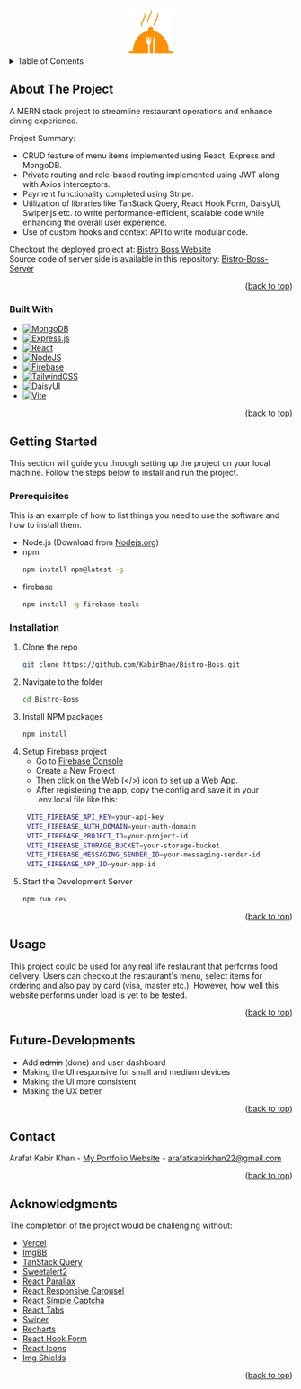 <!-- Improved compatibility of back to top link: See: https://github.com/othneildrew/Best-README-Template/pull/73 -->
<a id="readme-top"></a>

<!-- PROJECT LOGO -->
<br />
<div align="center">
  <a href="https://github.com/KabirBhae/Bistro-Boss/tree/main">
    <img src="public/logo.png" alt="Logo" width="80" height="80">
  </a>
</div>

<!-- TABLE OF CONTENTS -->
<details>
  <summary>Table of Contents</summary>
  <ol>
    <li>
      <a href="#about-the-project">About The Project</a>
      <ul>
        <li><a href="#built-with">Built With</a></li>
      </ul>
    </li>
    <li>
      <a href="#getting-started">Getting Started</a>
      <ul>
        <li><a href="#prerequisites">Prerequisites</a></li>
        <li><a href="#installation">Installation</a></li>
      </ul>
    </li>
    <li><a href="#usage">Usage</a></li>
    <li><a href="#Future-Developments">Future Developments</a></li>
    <li><a href="#contact">Contact</a></li>

  </ol>
</details>



<!-- ABOUT THE PROJECT -->
## About The Project

A MERN stack project to streamline restaurant operations and enhance dining experience.

Project Summary:
* CRUD feature of menu items implemented using React, Express and MongoDB.
* Private routing and role-based routing implemented using JWT along with Axios interceptors.
* Payment functionality completed using Stripe.
* Utilization of libraries like TanStack Query, React Hook Form, DaisyUI, Swiper.js etc. to write performance-efficient, scalable code while enhancing the overall user experience.
* Use of custom hooks and context API to write modular code.

Checkout the deployed project at: [Bistro Boss Website](https://bistro-boss-bf579.web.app)  
Source code of server side is available in this repository: [Bistro-Boss-Server](https://github.com/KabirBhae/Bistro-Boss-Server)
<p align="right">(<a href="#readme-top">back to top</a>)</p>



### Built With


* [![MongoDB][MongoDB]][Mongodb-url]
* [![Express.js][Express]][Express-url]
* [![React][React.js]][React-url]
* [![NodeJS][Node]][Node-url]
* [![Firebase][Firebase]][Firebase-url]
* [![TailwindCSS][TailwindCSS]][TailwindCSS-url]
* [![DaisyUI][DaisyUI]][DaisyUI-url]
* [![Vite][Vite]][Vite-url]

<p align="right">(<a href="#readme-top">back to top</a>)</p>



<!-- GETTING STARTED -->
## Getting Started

This section will guide you through setting up the project on your local machine. Follow the steps below to install and run the project.

### Prerequisites

This is an example of how to list things you need to use the software and how to install them.
* Node.js (Download from [Nodejs.org][Node-url])
* npm
  ```sh
  npm install npm@latest -g
  ```
* firebase
  ```sh
  npm install -g firebase-tools
  ```

### Installation

1. Clone the repo
   ```sh
   git clone https://github.com/KabirBhae/Bistro-Boss.git
   ```
2. Navigate to the folder
    ```sh
   cd Bistro-Boss
   ```
3. Install NPM packages
   ```sh
   npm install
   ```
4. Setup Firebase project
   * Go to [Firebase Console][firebase-console-url]
   * Create a New Project
   * Then click on the Web (</>) icon to set up a Web App.
   * After registering the app, copy the config and save it in your .env.local file like this:
   ```sh
    VITE_FIREBASE_API_KEY=your-api-key
    VITE_FIREBASE_AUTH_DOMAIN=your-auth-domain
    VITE_FIREBASE_PROJECT_ID=your-project-id
    VITE_FIREBASE_STORAGE_BUCKET=your-storage-bucket
    VITE_FIREBASE_MESSAGING_SENDER_ID=your-messaging-sender-id
    VITE_FIREBASE_APP_ID=your-app-id
   ```
5. Start the Development Server
   ```sh
   npm run dev
   ```

<p align="right">(<a href="#readme-top">back to top</a>)</p>



<!-- USAGE EXAMPLES -->
## Usage
This project could be used for any real life restaurant that performs food delivery. Users can checkout the restaurant's menu, select items for ordering and also pay by card (visa, master etc.). However, how well this website performs under load is yet to be tested.

<p align="right">(<a href="#readme-top">back to top</a>)</p>



<!-- Future Developments -->
## Future-Developments

- Add <s>admin</s> (done) and user dashboard
- Making the UI responsive for small and medium devices
- Making the UI more consistent
- Making the UX better

<p align="right">(<a href="#readme-top">back to top</a>)</p>



<!-- CONTACT -->
## Contact

Arafat Kabir Khan - [My Portfolio Website](https://arafats-portfolio.webflow.io/) - arafatkabirkhan22@gmail.com

<p align="right">(<a href="#readme-top">back to top</a>)</p>



<!-- ACKNOWLEDGMENTS -->
## Acknowledgments

The completion of the project would be challenging without:

* [Vercel](https://vercel.com/docs)
* [ImgBB](https://imgbb.com/)
* [TanStack Query](https://tanstack.com/query/latest)
* [Sweetalert2](https://sweetalert2.github.ioa)
* [React Parallax](https://github.com/rrutsche/react-parallax)
* [React Responsive Carousel](https://react-responsive-carousel.js.org/)
* [React Simple Captcha](https://github.com/masroorejaz/react-simple-captcha)
* [React Tabs](https://github.com/reactjs/react-tabs)
* [Swiper](https://swiperjs.com/)
* [Recharts](https://github.com/recharts/recharts)
* [React Hook Form](https://react-hook-form.com)
* [React Icons](https://react-icons.github.io/react-icons)
* [Img Shields](https://shields.io)

<p align="right">(<a href="#readme-top">back to top</a>)</p>



<!-- MARKDOWN LINKS & IMAGES -->
<!-- https://www.markdownguide.org/basic-syntax/#reference-style-links -->
[contributors-shield]: https://img.shields.io/github/contributors/othneildrew/Best-README-Template.svg?style=for-the-badge
[contributors-url]: https://github.com/othneildrew/Best-README-Template/graphs/contributors
[DaisyUI]: https://img.shields.io/badge/DaisyUI-5A0EF8?logo=daisyui&logoColor=fff
[DaisyUI-url]: https://daisyui.com
[Express]: https://img.shields.io/badge/Express.js-%23404d59.svg?logo=express&logoColor=%2361DAFB
[Express-url]: https://expressjs.com/
[Firebase]: https://img.shields.io/badge/Firebase-039BE5?logo=Firebase&logoColor=white
[Firebase-url]: https://firebase.google.com/
[firebase-console-url]: https://console.firebase.google.com/
[forks-shield]: https://img.shields.io/github/forks/othneildrew/Best-README-Template.svg?style=for-the-badge
[forks-url]: https://github.com/othneildrew/Best-README-Template/network/members
[stars-shield]: https://img.shields.io/github/stars/othneildrew/Best-README-Template.svg?style=for-the-badge
[stars-url]: https://github.com/othneildrew/Best-README-Template/stargazers
[issues-shield]: https://img.shields.io/github/issues/othneildrew/Best-README-Template.svg?style=for-the-badge
[issues-url]: https://github.com/othneildrew/Best-README-Template/issues
[license-shield]: https://img.shields.io/github/license/othneildrew/Best-README-Template.svg?style=for-the-badge
[license-url]: https://github.com/othneildrew/Best-README-Template/blob/master/LICENSE.txt
[linkedin-shield]: https://img.shields.io/badge/-LinkedIn-black.svg?style=for-the-badge&logo=linkedin&colorB=555
[Vite-url]: https://vite.dev/
[MongoDB]: https://img.shields.io/badge/MongoDB-%234ea94b.svg?logo=mongodb&logoColor=white
[MongoDB-url]: https://www.mongodb.com/
[Node]: https://img.shields.io/badge/Node.js-6DA55F?logo=node.js&logoColor=white
[Node-url]: https://nodejs.org/en
[linkedin-url]: https://linkedin.com/in/othneildrew
[product-screenshot]: images/screenshot.png
[React.js]: https://img.shields.io/badge/React-20232A?style=for-the-badge&logo=react&logoColor=61DAFB
[React-url]: https://reactjs.org/
[TailwindCSS]: https://img.shields.io/badge/Tailwind%20CSS-%2338B2AC.svg?logo=tailwind-css&logoColor=white
[TailwindCSS-url]: https://tailwindcss.com/
[Vite]: https://img.shields.io/badge/Vite-646CFF?logo=vite&logoColor=fff